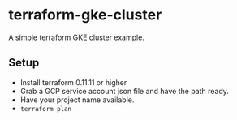 # terraform-gke-cluster

A simple terraform GKE cluster example.

## Setup

- Install terraform 0.11.11 or higher
- Grab a GCP service account json file and have the path ready.
- Have your project name available.
- `terraform plan`
